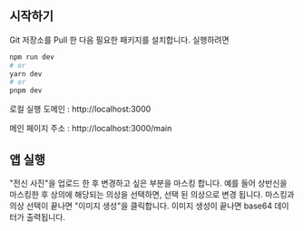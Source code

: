 ## 시작하기

Git 저장소를 Pull 한 다음 필요한 패키지를 설치합니다. 
실행하려면

```bash
npm run dev
# or
yarn dev
# or
pnpm dev
```
로컬 실행 도메인 : http://localhost:3000 

메인 페이지 주소 : http://localhost:3000/main

## 앱 실행 
"전신 사진"을 업로드 한 후 변경하고 싶은 부분을 마스킹 합니다. 
예를 들어 상반신을 마스킹한 후 상의에 해당되는 의상을 선택하면,
선택 된 의상으로 변경 됩니다.
마스킹과 의상 선택이 끝나면 "이미지 생성"을 클릭합니다.
이미지 생성이 끝나면 base64 데이터가 출력됩니다. 

